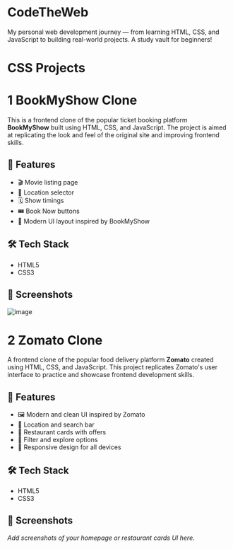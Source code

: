 # CodeTheWeb
My personal web development journey — from learning HTML, CSS, and JavaScript to building real-world projects. A study vault for beginners!

# CSS Projects

# 1 BookMyShow Clone

This is a frontend clone of the popular ticket booking platform **BookMyShow** built using HTML, CSS, and JavaScript. The project is aimed at replicating the look and feel of the original site and improving frontend skills.

## 🚀 Features

- 🎬 Movie listing page
- 📍 Location selector
- 🗓️ Show timings
- 🎟️ Book Now buttons
- 🎨 Modern UI layout inspired by BookMyShow

## 🛠️ Tech Stack

- HTML5
- CSS3


## 📸 Screenshots

![image](https://github.com/user-attachments/assets/f3a9169a-c32c-432d-bb09-fc233932ee3c)

# 2 Zomato Clone

A frontend clone of the popular food delivery platform **Zomato** created using HTML, CSS, and JavaScript. This project replicates Zomato's user interface to practice and showcase frontend development skills.

## 🚀 Features

- 🖼️ Modern and clean UI inspired by Zomato
- 📍 Location and search bar
- 🍔 Restaurant cards with offers
- 🧾 Filter and explore options
- 📱 Responsive design for all devices

## 🛠️ Tech Stack

- HTML5
- CSS3


## 📸 Screenshots

_Add screenshots of your homepage or restaurant cards UI here._









